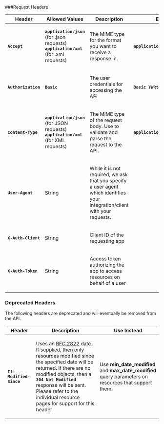 ###Request Headers

<table class="bui-table"><thead><tr>
<th class="headers-name"> Header </th>
<th class="headers-values"> Allowed Values </th>
<th class="headers-description"> Description </th>
<th class="headers-example"> Example </th>
</tr></thead><tbody>

<tr>
<td><p> <code><b>Accept</b></code>  </p></td>
<td><p> <code><b>application/json</b></code> (for .json requests) 
<code><b>application/xml</b></code> (for .xml requests)  </p></td>
<td><p> The MIME type for the format you want to receive a response in. </p></td>
<td><p> <code><b>application/xml</b></code>  </p></td>
</tr>
<tr>
<td><p> <code><b>Authorization</b></code></p></td>
<td><p> <code><b>Basic</b></code>  </p></td>
<td><p> The user credentials for accessing the API</p></td>
<td><p> <code><b>Basic&nbsp;YWRtaW46cGFzc3dvcmQ=</b></code>  </p></td>
</tr>
<tr>
<td><p> <code><b>Content-Type</b></code>  </p></td>
<td><p> <code><b>application/json</b></code> (for JSON requests) 
<code><b>application/xml</b></code> (for XML requests)  </p></td>
<td><p> The MIME type of the request body. Use to validate and parse the request to the API. </p></td>
<td><p> <code><b>application/json</b></code> </p></td>
</tr>
<tr>
<td><p> <code><b>User-Agent</b></code> </p></td>
<td><p> String </p></td>
<td><p> While it is not required, we ask that you specify a user agent which identifies your integration/client with your requests. </p></td>
<td><p>&nbsp;</p></td>
</tr>
<tr>
<td><p> <code><b>X-Auth-Client</b></code> </p></td>
<td><p> String </p></td>
<td><p> Client ID of the requesting app</p></td>
<td><p>&nbsp;</p></td>
</tr>
<tr>
<td><p> <code><b>X-Auth-Token</b></code> </p></td>
<td><p> String </p></td>
<td><p> Access token authorizing the app to access resources on behalf of a user</p></td>
<td><p>&nbsp;</p></td>
</tr>
</tbody>
</table>

<h3>Deprecated Headers</h3>

<p>The following headers are deprecated and will eventually be removed from the API.</p>

<table class="bui-table"><thead><tr>
<th class="headers-name"> Header </th>
<th class="headers-description"> Description </th>
<th class="headers-example"> Use Instead</th>
</tr></thead><tbody>
<tr>
<td><p> <code><b>If-Modified-Since</b></code> </p></td>
<td><p> Uses an <a href="http://tools.ietf.org/html/rfc2822#section-3.3" class="external-link" rel="nofollow">RFC 2822</a> date. If supplied, then only resources modified since the specified date will be returned. If there are no modified objects, then a <code><b>304 Not Modified</b></code> response will be sent. Please refer to the individual resource pages for support for this header. </p></td>
<td><p>Use <b>min_date_modified</b> and 
<b>max_date_modified</b> query parameters on resources that support them.</p></td>
</tr>
</tbody>
</table>
